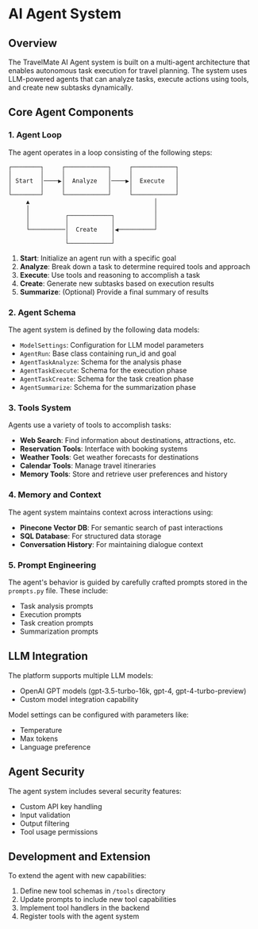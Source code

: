 # AI Agent System

## Overview

The TravelMate AI Agent system is built on a multi-agent architecture that enables autonomous task execution for travel planning. The system uses LLM-powered agents that can analyze tasks, execute actions using tools, and create new subtasks dynamically.

## Core Agent Components

### 1. Agent Loop

The agent operates in a loop consisting of the following steps:

```
┌────────┐     ┌────────────┐     ┌────────────┐
│        │     │            │     │            │
│ Start  │────▶│  Analyze   │────▶│  Execute   │
│        │     │            │     │            │
└────────┘     └────────────┘     └────────────┘
     ▲                                   │
     │                                   │
     │          ┌────────────┐           │
     │          │            │           │
     └──────────│  Create    │◀──────────┘
                │            │
                └────────────┘
```

1. **Start**: Initialize an agent run with a specific goal
2. **Analyze**: Break down a task to determine required tools and approach
3. **Execute**: Use tools and reasoning to accomplish a task
4. **Create**: Generate new subtasks based on execution results
5. **Summarize**: (Optional) Provide a final summary of results

### 2. Agent Schema

The agent system is defined by the following data models:

- `ModelSettings`: Configuration for LLM model parameters
- `AgentRun`: Base class containing run_id and goal
- `AgentTaskAnalyze`: Schema for the analysis phase
- `AgentTaskExecute`: Schema for the execution phase
- `AgentTaskCreate`: Schema for the task creation phase
- `AgentSummarize`: Schema for the summarization phase

### 3. Tools System

Agents use a variety of tools to accomplish tasks:

- **Web Search**: Find information about destinations, attractions, etc.
- **Reservation Tools**: Interface with booking systems
- **Weather Tools**: Get weather forecasts for destinations
- **Calendar Tools**: Manage travel itineraries
- **Memory Tools**: Store and retrieve user preferences and history

### 4. Memory and Context

The agent system maintains context across interactions using:

- **Pinecone Vector DB**: For semantic search of past interactions
- **SQL Database**: For structured data storage
- **Conversation History**: For maintaining dialogue context

### 5. Prompt Engineering

The agent's behavior is guided by carefully crafted prompts stored in the `prompts.py` file. These include:

- Task analysis prompts
- Execution prompts
- Task creation prompts
- Summarization prompts

## LLM Integration

The platform supports multiple LLM models:

- OpenAI GPT models (gpt-3.5-turbo-16k, gpt-4, gpt-4-turbo-preview)
- Custom model integration capability

Model settings can be configured with parameters like:

- Temperature
- Max tokens
- Language preference

## Agent Security

The agent system includes several security features:

- Custom API key handling
- Input validation
- Output filtering
- Tool usage permissions

## Development and Extension

To extend the agent with new capabilities:

1. Define new tool schemas in `/tools` directory
2. Update prompts to include new tool capabilities
3. Implement tool handlers in the backend
4. Register tools with the agent system 